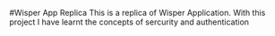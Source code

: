 #Wisper App Replica
This is a replica of Wisper Application. With this project I have learnt the concepts of sercurity and authentication
